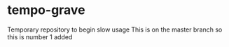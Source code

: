 # tempo-grave
Temporary repository to begin slow usage
This is on the master branch so this is number 1 added
